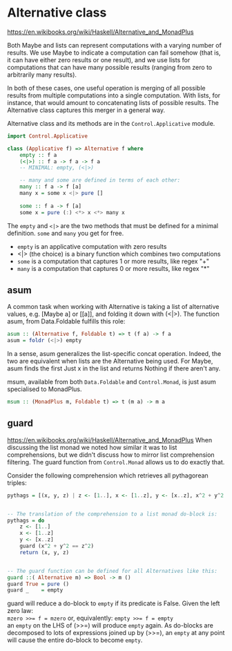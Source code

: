 # Alternative class

https://en.wikibooks.org/wiki/Haskell/Alternative_and_MonadPlus

Both Maybe and lists can represent computations with a varying number of results. We use Maybe to indicate a computation can fail somehow (that is, it can have either zero results or one result), and we use lists for computations that can have many possible results (ranging from zero to arbitrarily many results).

In both of these cases, one useful operation is merging of all possible results from multiple computations into a single computation. With lists, for instance, that would amount to concatenating lists of possible results. The Alternative class captures this merger in a general way.

Alternative class and its methods are in the `Control.Applicative` module.

```hs
import Control.Applicative

class (Applicative f) => Alternative f where
    empty :: f a
    (<|>) :: f a -> f a -> f a
    -- MINIMAL: empty, (<|>)

    -- many and some are defined in terms of each other:
    many :: f a -> f [a]
    many x = some x <|> pure []
    
    some :: f a -> f [a]
    some x = pure (:) <*> x <*> many x
```

The `empty` and `<|>` are the two methods that must be defined for a minimal definition. `some` and `many` you get for free.

* `empty` is an applicative computation with zero results
* <|> (the choice) is a binary function which combines two computations
* `some` is a computation that captures 1 or more results, like regex "+"
* `many` is a computation that captures 0 or more results, like regex "*"



## asum

A common task when working with Alternative is taking a list of alternative values, e.g. [Maybe a] or [[a]], and folding it down with (<|>). The function asum, from Data.Foldable fulfills this role:

```hs
asum :: (Alternative f, Foldable t) => t (f a) -> f a
asum = foldr (<|>) empty
```

In a sense, asum generalizes the list-specific concat operation. Indeed, the two are equivalent when lists are the Alternative being used. For Maybe, asum finds the first Just x in the list and returns Nothing if there aren't any.

msum, available from both `Data.Foldable` and `Control.Monad`, is just asum specialised to MonadPlus.

```hs
msum :: (MonadPlus m, Foldable t) => t (m a) -> m a
```

## guard
https://en.wikibooks.org/wiki/Haskell/Alternative_and_MonadPlus
When discussing the list monad we noted how similar it was to list comprehensions, but we didn't discuss how to mirror list comprehension filtering. The guard function from `Control.Monad` allows us to do exactly that.

Consider the following comprehension which retrieves all pythagorean triples:

```hs
pythags = [(x, y, z) | z <- [1..], x <- [1..z], y <- [x..z], x^2 + y^2 == z^2]


-- The translation of the comprehension to a list monad do-block is:
pythags = do
    z <- [1..]
    x <- [1..z]
    y <- [x..z]
    guard (x^2 + y^2 == z^2)
    return (x, y, z)


-- The guard function can be defined for all Alternatives like this:
guard ::( Alternative m) => Bool -> m ()
guard True = pure ()
guard _    = empty
```

guard will reduce a do-block to `empty` if its predicate is False. Given the left zero law:     
`mzero >>= f = mzero` or, equivalently: `empty >>= f = empty`    
an `empty` on the LHS of (>>=) will produce `empty` again. As do-blocks are decomposed to lots of expressions joined up by (>>=), an `empty` at any point will cause the entire do-block to become `empty`.
